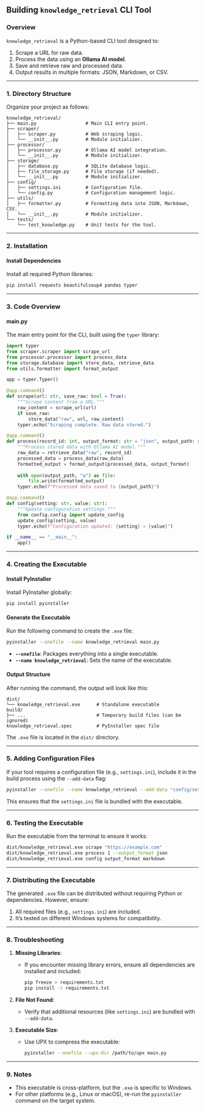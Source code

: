 ## **Building `knowledge_retrieval` CLI Tool**

### **Overview**
`knowledge_retrieval` is a Python-based CLI tool designed to:
1. Scrape a URL for raw data.
2. Process the data using an **Ollama AI model**.
3. Save and retrieve raw and processed data.
4. Output results in multiple formats: JSON, Markdown, or CSV.

---

### **1. Directory Structure**
Organize your project as follows:

```
knowledge_retrieval/
├── main.py                  # Main CLI entry point.
├── scraper/
│   ├── scraper.py           # Web scraping logic.
│   └── __init__.py          # Module initializer.
├── processor/
│   ├── processor.py         # Ollama AI model integration.
│   └── __init__.py          # Module initializer.
├── storage/
│   ├── database.py          # SQLite database logic.
│   ├── file_storage.py      # File storage (if needed).
│   └── __init__.py          # Module initializer.
├── config/
│   ├── settings.ini         # Configuration file.
│   └── config.py            # Configuration management logic.
├── utils/
│   ├── formatter.py         # Formatting data into JSON, Markdown, CSV.
│   └── __init__.py          # Module initializer.
└── tests/
    └── test_knowledge.py    # Unit tests for the tool.
```

---

### **2. Installation**

#### **Install Dependencies**
Install all required Python libraries:
```bash
pip install requests beautifulsoup4 pandas typer
```

---

### **3. Code Overview**

#### **main.py**
The main entry point for the CLI, built using the `typer` library:
```python
import typer
from scraper.scraper import scrape_url
from processor.processor import process_data
from storage.database import store_data, retrieve_data
from utils.formatter import format_output

app = typer.Typer()

@app.command()
def scrape(url: str, save_raw: bool = True):
    """Scrape content from a URL."""
    raw_content = scrape_url(url)
    if save_raw:
        store_data("raw", url, raw_content)
    typer.echo("Scraping complete. Raw data stored.")

@app.command()
def process(record_id: int, output_format: str = "json", output_path: str = "output.json"):
    """Process stored data with Ollama AI model."""
    raw_data = retrieve_data("raw", record_id)
    processed_data = process_data(raw_data)
    formatted_output = format_output(processed_data, output_format)
    
    with open(output_path, "w") as file:
        file.write(formatted_output)
    typer.echo(f"Processed data saved to {output_path}")

@app.command()
def config(setting: str, value: str):
    """Update configuration settings."""
    from config.config import update_config
    update_config(setting, value)
    typer.echo(f"Configuration updated: {setting} = {value}")

if __name__ == "__main__":
    app()
```

---

### **4. Creating the Executable**

#### **Install PyInstaller**
Install PyInstaller globally:
```bash
pip install pyinstaller
```

#### **Generate the Executable**
Run the following command to create the `.exe` file:
```bash
pyinstaller --onefile --name knowledge_retrieval main.py
```

- **`--onefile`**: Packages everything into a single executable.
- **`--name knowledge_retrieval`**: Sets the name of the executable.

#### **Output Structure**
After running the command, the output will look like this:
```
dist/
└── knowledge_retrieval.exe      # Standalone executable
build/
├── ...                          # Temporary build files (can be ignored)
knowledge_retrieval.spec         # PyInstaller spec file
```

The `.exe` file is located in the `dist/` directory.

---

### **5. Adding Configuration Files**
If your tool requires a configuration file (e.g., `settings.ini`), include it in the build process using the `--add-data` flag:

```bash
pyinstaller --onefile --name knowledge_retrieval --add-data "config/settings.ini;config" main.py
```

This ensures that the `settings.ini` file is bundled with the executable.

---

### **6. Testing the Executable**
Run the executable from the terminal to ensure it works:
```bash
dist/knowledge_retrieval.exe scrape "https://example.com"
dist/knowledge_retrieval.exe process 1 --output_format json
dist/knowledge_retrieval.exe config output_format markdown
```

---

### **7. Distributing the Executable**
The generated `.exe` file can be distributed without requiring Python or dependencies. However, ensure:
1. All required files (e.g., `settings.ini`) are included.
2. It’s tested on different Windows systems for compatibility.

---

### **8. Troubleshooting**
1. **Missing Libraries**:
   - If you encounter missing library errors, ensure all dependencies are installed and included:
     ```bash
     pip freeze > requirements.txt
     pip install -r requirements.txt
     ```

2. **File Not Found**:
   - Verify that additional resources (like `settings.ini`) are bundled with `--add-data`.

3. **Executable Size**:
   - Use UPX to compress the executable:
     ```bash
     pyinstaller --onefile --upx-dir /path/to/upx main.py
     ```

---

### **9. Notes**
- This executable is cross-platform, but the `.exe` is specific to Windows.
- For other platforms (e.g., Linux or macOS), re-run the `pyinstaller` command on the target system.